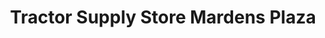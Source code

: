 ---
title: "Tractor Supply Store Mardens Plaza"
url: /madawaska/tractor-supply-store-mardens-plaza/
shop: Einkaufszentrum
---